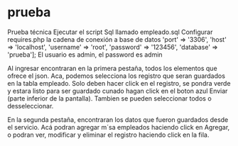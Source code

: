 # prueba
Prueba técnica
Ejecutar el script Sql llamado empleado.sql
Configurar requires.php la cadena de conexión a base de datos
'port' => '3306',
            'host' => 'localhost',
            'username' => 'root',
            'password' => '123456',
            'database' => 'prueba'];
 El usuario es admin, el password es admin
 
 Al ingresar encontraran en la primera pestaña, todos los elementos que ofrece el json. Aca, podemos selecciona los registro que seran guardados en la tabla empleado. Solo deben hacer click en el registro, se pondra verde y estara listo para ser guardado cunado hagan click en el boton azul Enviar (parte inferior de la pantalla). Tambien se pueden seleccionar todos o desseleccionar.
 
 En la segunda pestaña, encontraran los datos que fueron guardados desde el servicio. Acá podran agregar m´sa empleados haciendo click en Agregar, o podran ver, modificar y eliminar el registro haciendo click en la fila.
